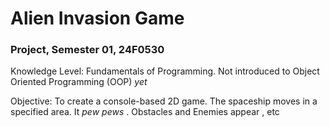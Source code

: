 # Alien Invasion Game
### Project, Semester 01, 24F0530
Knowledge Level: Fundamentals of Programming. Not introduced to Object Oriented Programming (OOP) _yet_ 

Objective: To create a console-based 2D game. The spaceship moves in a specified area. It _pew pews_ . Obstacles and Enemies appear , etc

